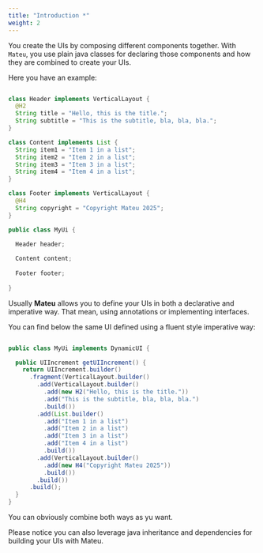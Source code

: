 ```yaml
---
title: "Introduction *"
weight: 2
---
```


You create the UIs by composing different components together. With `Mateu`, you use plain java classes for declaring those components and how they are combined to create your UIs.

Here you have an example:

```java

class Header implements VerticalLayout {
  @H2
  String title = "Hello, this is the title.";
  String subtitle = "This is the subtitle, bla, bla, bla.";
}

class Content implements List {
  String item1 = "Item 1 in a list";
  String item2 = "Item 2 in a list";
  String item3 = "Item 3 in a list";
  String item4 = "Item 4 in a list";
}

class Footer implements VerticalLayout {
  @H4
  String copyright = "Copyright Mateu 2025";
}

public class MyUi {

  Header header;
  
  Content content;
  
  Footer footer;
  
}


```


Usually **Mateu** allows you to define your UIs in both a declarative and imperative way. That mean, using annotations or implementing interfaces.

You can find below the same UI defined using a fluent style imperative way:

```java

public class MyUi implements DynamicUI {

  public UIIncrement getUIIncrement() {
    return UIIncrement.builder()
      .fragment(VerticalLayout.builder()
        .add(VerticalLayout.builder()
          .add(new H2("Hello, this is the title."))
          .add("This is the subtitle, bla, bla, bla.")
          .build())
        .add(List.builder()
          .add("Item 1 in a list")
          .add("Item 2 in a list")
          .add("Item 3 in a list")
          .add("Item 4 in a list")
          .build())
        .add(VerticalLayout.builder()
          .add(new H4("Copyright Mateu 2025"))
          .build())
        .build())
      .build();
  }
}

```

You can obviously combine both ways as yu want.

Please notice you can also leverage java inheritance and dependencies for building your UIs with Mateu.

